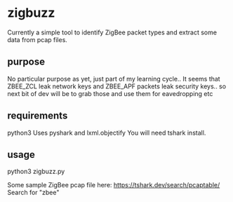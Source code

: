 # zigbuzz
Currently a simple tool to identify ZigBee packet types and extract some data from pcap files. 

## purpose
No particular purpose as yet, just part of my learning cycle..
It seems that ZBEE_ZCL leak network keys and ZBEE_APF packets leak security keys.. so next bit of dev will be to grab those and use them for eavedropping etc

## requirements
python3
Uses pyshark and lxml.objectify
You will need tshark install. 

## usage

python3 zigbuzz.py <path to pcap>
  
Some sample ZigBee pcap file here: https://tshark.dev/search/pcaptable/
Search for "zbee"

